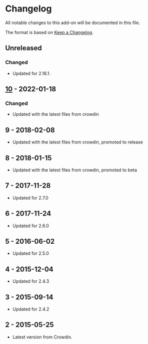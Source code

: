 # Changelog
All notable changes to this add-on will be documented in this file.

The format is based on [Keep a Changelog](https://keepachangelog.com/en/1.0.0/).

## Unreleased
### Changed
- Updated for 2.16.1.

## [10] - 2022-01-18

### Changed
- Updated with the latest files from crowdin

## 9 - 2018-02-08

- Updated with the latest files from crowdin, promoted to release

## 8 - 2018-01-15

- Updated with the latest files from crowdin, promoted to beta

## 7 - 2017-11-28

- Updated for 2.7.0

## 6 - 2017-11-24

- Updated for 2.6.0

## 5 - 2016-06-02

- Updated for 2.5.0

## 4 - 2015-12-04

- Updated for 2.4.3

## 3 - 2015-09-14

- Updated for 2.4.2

## 2 - 2015-05-25

- Latest version from Crowdin.

[10]: https://github.com/zaproxy/zap-core-help/releases/help_es_ES-v10
